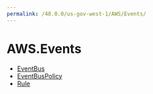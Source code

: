 ```yaml
---
permalink: /48.0.0/us-gov-west-1/AWS/Events/
---
```


# AWS.Events



* [EventBus](EventBus.md)
* [EventBusPolicy](EventBusPolicy.md)
* [Rule](Rule.md)